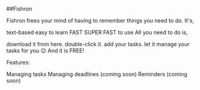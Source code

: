 ##Fishron

Fishron frees your mind of having to remember things you need to do. It's,

text-based
easy to learn
FAST SUPER FAST to use
All you need to do is,

download it from here.
double-click it.
add your tasks.
let it manage your tasks for you 😉
And it is FREE!

Features:

 Managing tasks
 Managing deadlines (coming soon)
 Reminders (coming soon)

